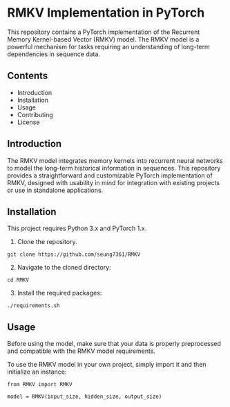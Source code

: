 # RMKV Implementation in PyTorch

This repository contains a PyTorch implementation of the Recurrent Memory Kernel-based Vector (RMKV) model. The RMKV model is a powerful mechanism for tasks requiring an understanding of long-term dependencies in sequence data.

## Contents

- Introduction
- Installation
- Usage
- Contributing
- License

## Introduction

The RMKV model integrates memory kernels into recurrent neural networks to model the long-term historical information in sequences. This repository provides a straightforward and customizable PyTorch implementation of RMKV, designed with usability in mind for integration with existing projects or use in standalone applications.

## Installation

This project requires Python 3.x and PyTorch 1.x.

1. Clone the repository.
```
git clone https://github.com/seung7361/RMKV
```

2. Navigate to the cloned directory:
```
cd RMKV
```

3. Install the required packages:
```
./requirements.sh
```

## Usage
Before using the model, make sure that your data is properly preprocessed and compatible with the RMKV model requirements.

To use the RMKV model in your own project, simply import it and then initialize an instance:
```
from RMKV import RMKV

model = RMKV(input_size, hidden_size, output_size)
```